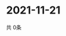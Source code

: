 # 2021-11-21
  共 0条

  <!-- BEGIN -->
  <!-- 最后更新时间Sun Nov 21 2021 01:49:59 GMT+0000 (Coordinated Universal Time) -->
  
  <!-- END -->
  
  
